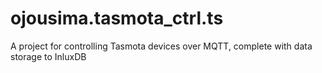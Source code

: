 # ojousima.tasmota_ctrl.ts
A project for controlling Tasmota devices over MQTT, complete with data storage to InluxDB
